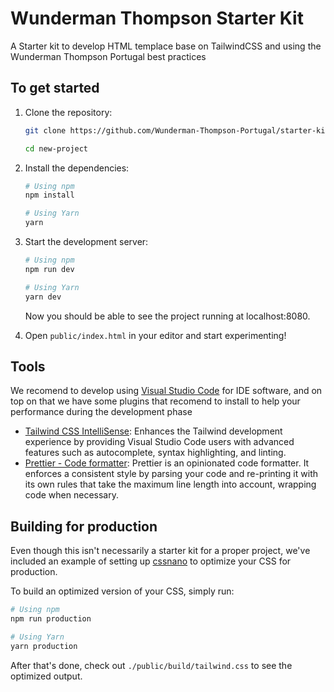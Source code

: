# Wunderman Thompson Starter Kit
 A Starter kit to develop HTML templace base on TailwindCSS and using the Wunderman Thompson Portugal best practices

## To get started

1. Clone the repository:

   ```bash
   git clone https://github.com/Wunderman-Thompson-Portugal/starter-kit.git new-project

   cd new-project
   ```

2. Install the dependencies:

   ```bash
   # Using npm
   npm install

   # Using Yarn
   yarn
   ```

3. Start the development server:

   ```bash
   # Using npm
   npm run dev

   # Using Yarn
   yarn dev
   ```

   Now you should be able to see the project running at localhost:8080.

4. Open `public/index.html` in your editor and start experimenting!

 ## Tools
 We recomend to develop using [Visual Studio Code](https://code.visualstudio.com/) for IDE software, and on top on that we have some plugins that recomend to install to help your performance during the development phase
 - [Tailwind CSS IntelliSense](https://marketplace.visualstudio.com/items?itemName=bradlc.vscode-tailwindcss): Enhances the Tailwind development experience by providing Visual Studio Code users with advanced features such as autocomplete, syntax highlighting, and linting.
 - [Prettier - Code formatter](https://marketplace.visualstudio.com/items?itemName=esbenp.prettier-vscode): Prettier is an opinionated code formatter. It enforces a consistent style by parsing your code and re-printing it with its own rules that take the maximum line length into account, wrapping code when necessary.

 ## Building for production

Even though this isn't necessarily a starter kit for a proper project, we've included an example of setting up [cssnano](https://cssnano.co/) to optimize your CSS for production.

To build an optimized version of your CSS, simply run:

```bash
# Using npm
npm run production

# Using Yarn
yarn production
```

After that's done, check out `./public/build/tailwind.css` to see the optimized output.
